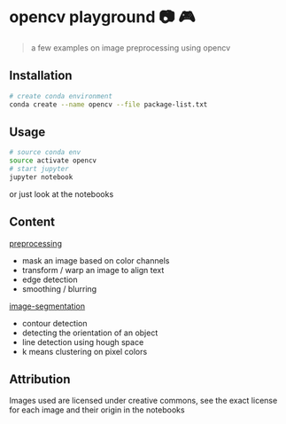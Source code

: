 # opencv playground 📷 🎮

> a few examples on image preprocessing using opencv

## Installation

```sh
# create conda environment
conda create --name opencv --file package-list.txt
```

## Usage

```sh
# source conda env
source activate opencv
# start jupyter
jupyter notebook
```

or just look at the notebooks

## Content

[preprocessing](preprocessing.ipynb)

- mask an image based on color channels
- transform / warp an image to align text
- edge detection
- smoothing / blurring

[image-segmentation](image-segmentation.ipynb)

- contour detection
- detecting the orientation of an object
- line detection using hough space
- k means clustering on pixel colors

## Attribution

Images used are licensed under creative commons, see the exact license for each image and their origin in the notebooks